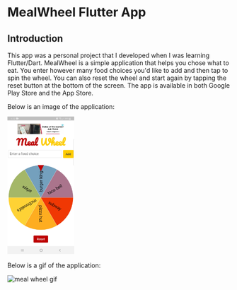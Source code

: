 # MealWheel Flutter App
## Introduction
This app was a personal project that I developed when I was learning Flutter/Dart. MealWheel is a simple application that helps you chose what to eat. You enter however many food choices you'd like to add and then tap to spin the wheel. You can also reset the wheel and start again by tapping the reset button at the bottom of the screen. The app is available in both Google Play Store and the App Store. <br>

Below is an image of the application:<br>

<img src="https://github.com/danielle-han/mealwheel/blob/main/README%20media/mealwheel.jpg" width="30%" alt="meal wheel screenshot"><br>


Below is a gif of the application: <br>

<img src="https://github.com/danielle-han/mealwheel/blob/main/README%20media/mealwheel.gif" width="30%" alt="meal wheel gif">
